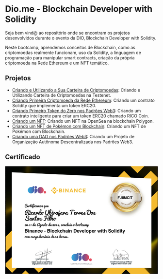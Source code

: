 # Dio.me - Blockchain Developer with Solidity

Seja bem vind@ ao repositório onde se encontram os projetos desenvolvidos durante o evento da DIO, Blockchain Developer with Solidity.

Neste bootcamp, aprendemos conceitos de Blockchain, como as criptomoedas realmente funcionam, uso da Solidity, a linguagem de programação para manipular smart contracts, criação da própria criptomoeda na Rede Ethereum e um NFT temático.


## Projetos

* [Criando e Utilizando a Sua Carteira de Criptomoedas](/Criando_Utilizando_Carteira_Criptomoedas/): Criando e Utilizando Carteira de Criptomoedas na Testenet.
* [Criando Primeira Criptomoeda da Rede Ethereum](/Criando_Primeira_Criptomoeda_Rede_Ethereum/): Criando um contrato Solidity que implementa um token ERC20.
* [Criando Primeiro Token do Zero nos Padrões Web3](/Criando_Token_Padrões_Web3/): Criando um contrato inteligente para criar um token ERC20 chamado RICO Coin.
* [Criando um NFT](/Criando_NFT/): Criando um NFT na OpenSea na blockchain Polygon.
* [Criando um NFT de Pokémon com Blockchain](/Criando_NFT_Pokemon_Blockchain/): Criando um NFT de Pokémon com Blockchain.
* [Criando uma DAO nos Padrões Web3](/Criando_DAO_Padroes_Web3/): Criando um Projeto de Organização Autônoma Descentralizada nos Padrões Web3.

## Certificado

<div align="center">
  <img src="imgs/certificado_blockchain_solidity.png" alt="Certificado Blockchain Developer with Solidity" style="display:block; margin:auto; margin-bottom:20px;">
</div>
